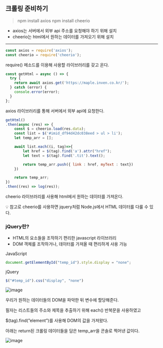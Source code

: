 ## 크롤링 준비하기

> npm install axios
npm install cheerio
> 

- axios는 서버에서 외부 api 주소를 요청해야 하기 위해 설치
- cheerio는 html에서 원하는 데이터를 가져오기 위해 설치

---

```jsx
const axios = require('axios');
const cheerio = require('cheerio');
```

require() 메소드를 이용해 사용할 라이브러리를 갖고 온다.

```jsx
const getHtml = async () => {
  try {
    return await axios.get('https://maple.inven.co.kr/');
  } catch (error) {
    console.error(error);
  }
};
```

axios 라이브러리를 통해 서버에서 외부 api에 요청한다.

```jsx
getHtml()
.then(async (res) => {
    const $ = cheerio.load(res.data);
    const list = $('#imid_df94d42dc038eed > ul > li');
    let temp_arr = [];

    await list.each((i, tag)=>{
        let href = $(tag).find('a').attr("href");
        let text = $(tag).find('.tit').text();

        return temp_arr.push({ link : href, myText : text})
    })

    return temp_arr;
})
.then((res) => log(res));
```

cheerio 라이브러리를 사용해 html에서 원하는 데이터를 가져온다.

<aside>
💡 참고로 cheerio를 사용하면 jquery처럼  Node.js에서 HTML 데이터를 다룰 수 있다.

</aside>

### jQuery란?

- HTML의 요소들을 조작하기 편리한 javascript 라이브러리
- DOM 객체를 조작하거나, 데이터를 가져올 때 편리하게 사용 가능

JavaScript

```jsx
document.getElementById("temp_id").style.display = "none";
```

jQuery

```jsx
$("#temp_id").css("display", "none")
```

![image](https://user-images.githubusercontent.com/94499416/186624139-a7e7606e-4007-482f-ac0e-a79fedb4a189.png)

우리가 원하는 데이터들의 DOM을 파악한 뒤 변수에 할당해준다.

필자는 리스트들의 주소와 제목을 추출하기 위해 each() 반복문을 사용하였고

$(tag).find(”element”)를 사용해 DOM의 값을 가져왔다.

아래는 return된 크롤링 데이터들을 담은 temp_arr을 콘솔로 찍어낸 값이다.

![image](https://user-images.githubusercontent.com/94499416/186623723-6dd16f8b-c9ea-49f2-83b0-d6bc91e12e5d.png)
